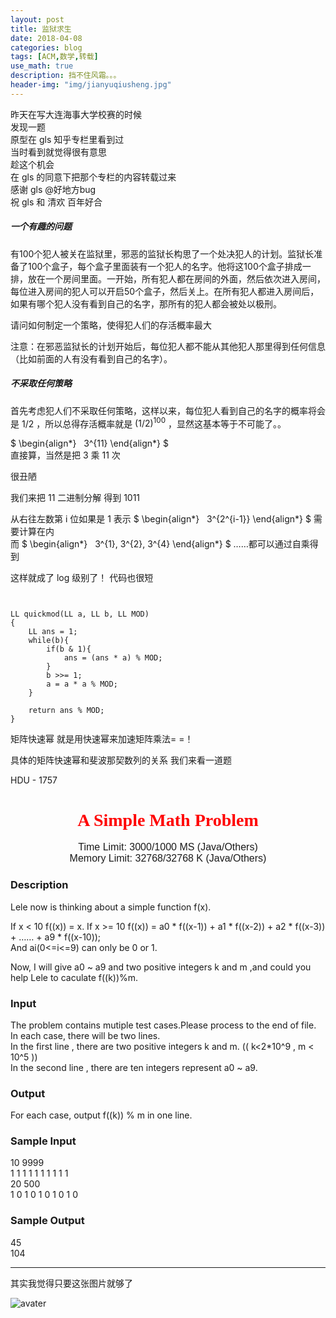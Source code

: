 ```yaml
---
layout: post
title: 监狱求生
date: 2018-04-08
categories: blog
tags: [ACM,数学,转载]
use_math: true
description: 挡不住风霜。。。
header-img: "img/jianyuqiusheng.jpg"
---
```


昨天在写大连海事大学校赛的时候<br>
发现一题<br>
原型在 gls 知乎专栏里看到过<br>
当时看到就觉得很有意思<br>
趁这个机会<br>
在 gls 的同意下把那个专栏的内容转载过来<br>
感谢 gls @好地方bug<br>
祝 gls 和 清欢 百年好合<br>



##### 一个有趣的问题
有100个犯人被关在监狱里，邪恶的监狱长构思了一个处决犯人的计划。监狱长准备了100个盒子，每个盒子里面装有一个犯人的名字。他将这100个盒子排成一排，放在一个房间里面。一开始，所有犯人都在房间的外面，然后依次进入房间，每位进入房间的犯人可以开启50个盒子，然后关上。在所有犯人都进入房间后，如果有哪个犯人没有看到自己的名字，那所有的犯人都会被处以极刑。

请问如何制定一个策略，使得犯人们的存活概率最大

注意：在邪恶监狱长的计划开始后，每位犯人都不能从其他犯人那里得到任何信息（比如前面的人有没有看到自己的名字）。




##### 不采取任何策略
首先考虑犯人们不采取任何策略，这样以来，每位犯人看到自己的名字的概率将会是 1/2 ，所以总得存活概率就是 $(1/2)^{100}$ ，显然这基本等于不可能了。。



$
  \begin{align\*}
    3^{11}
  \end{align\*}
$
<br>直接算，当然是把 3 乘 11 次<br>

很丑陋<br>

我们来把 11 二进制分解
得到 1011

从右往左数第 i 位如果是 1
表示
$
  \begin{align\*}
    3^{2^{i-1}}
  \end{align\*}
$
需要计算在内<br>
而
$
  \begin{align\*}
    3^{1}, 3^{2}, 3^{4}
  \end{align\*}
$
 ……都可以通过自乘得到

这样就成了 log 级别了！
代码也很短

<pre><code>

LL quickmod(LL a, LL b, LL MOD)
{
    LL ans = 1;
    while(b){
        if(b & 1){
            ans = (ans * a) % MOD;
        }
        b >>= 1;
        a = a * a % MOD;
    }

    return ans % MOD;
}
</code></pre>
矩阵快速幂 
就是用快速幂来加速矩阵乘法= =！

具体的矩阵快速幂和斐波那契数列的关系
我们来看一道题

HDU - 1757


<center><h1><font face="verdana" color="red"> A Simple Math Problem </font></h1></center>

<center><font size="3" face="arial"> Time Limit: 3000/1000 MS (Java/Others) </font></center>	 
<center><font size="3" face="arial"> Memory Limit: 32768/32768 K (Java/Others) </font></center>	 	



### Description

Lele now is thinking about a simple function f(x).

If x < 10 f((x)) = x.
If x >= 10 f((x)) = a0 * f((x-1)) + a1 * f((x-2)) + a2 * f((x-3)) + …… + a9 * f((x-10));<br>
And ai(0<=i<=9) can only be 0 or 1.<br>

Now, I will give a0 ~ a9 and two positive integers k and m ,and could you help Lele to caculate f((k))%m.<br>
### Input

The problem contains mutiple test cases.Please process to the end of file.<br>
In each case, there will be two lines.<br>
In the first line , there are two positive integers k and m. (( k<2*10^9 , m < 10^5 ))<br>
In the second line , there are ten integers represent a0 ~ a9.<br>

### Output

For each case, output f((k)) % m in one line.

### Sample Input

10 9999<br>
1 1 1 1 1 1 1 1 1 1<br>
20 500<br>
1 0 1 0 1 0 1 0 1 0<br>

### Sample Output

45<br>
104<br>



***

其实我觉得只要这张图片就够了

![avater](https://raw.githubusercontent.com/seventeenjcinta/seventeenjcinta.GitHub.io/master/img/hdu1757.jpg)
